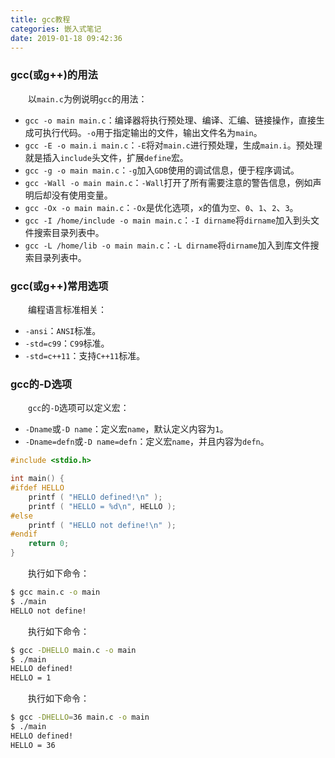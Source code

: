 ```yaml
---
title: gcc教程
categories: 嵌入式笔记
date: 2019-01-18 09:42:36
---
```

### gcc(或g++)的用法

&emsp;&emsp;以`main.c`为例说明`gcc`的用法：

- `gcc -o main main.c`：编译器将执行预处理、编译、汇编、链接操作，直接生成可执行代码。`-o`用于指定输出的文件，输出文件名为`main`。
- `gcc -E -o main.i main.c`：`-E`将对`main.c`进行预处理，生成`main.i`。预处理就是插入`include`头文件，扩展`define`宏。
- `gcc -g -o main main.c`：`-g`加入`GDB`使用的调试信息，便于程序调试。
- `gcc -Wall -o main main.c`：`-Wall`打开了所有需要注意的警告信息，例如声明后却没有使用变量。
- `gcc -Ox -o main main.c`：`-Ox`是优化选项，`x`的值为`空`、`0`、`1`、`2`、`3`。
- `gcc -I /home/include -o main main.c`：`-I dirname`将`dirname`加入到头文件搜索目录列表中。
- `gcc -L /home/lib -o main main.c`：`-L dirname`将`dirname`加入到库文件搜索目录列表中。

### gcc(或g++)常用选项

&emsp;&emsp;编程语言标准相关：

- `-ansi`：`ANSI`标准。
- `-std=c99`：`C99`标准。
- `-std=c++11`：支持`C++11`标准。

### gcc的-D选项

&emsp;&emsp;`gcc`的`-D`选项可以定义宏：

- `-Dname`或`-D name`：定义宏`name`，默认定义内容为`1`。
- `-Dname=defn`或`-D name=defn`：定义宏`name`，并且内容为`defn`。

``` cpp
#include <stdio.h>

int main() {
#ifdef HELLO
    printf ( "HELLO defined!\n" );
    printf ( "HELLO = %d\n", HELLO );
#else
    printf ( "HELLO not define!\n" );
#endif
    return 0;
}
```

&emsp;&emsp;执行如下命令：

``` bash
$ gcc main.c -o main
$ ./main
HELLO not define!
```

&emsp;&emsp;执行如下命令：

``` bash
$ gcc -DHELLO main.c -o main
$ ./main
HELLO defined!
HELLO = 1
```

&emsp;&emsp;执行如下命令：

``` bash
$ gcc -DHELLO=36 main.c -o main
$ ./main
HELLO defined!
HELLO = 36
```